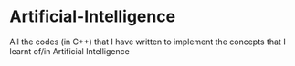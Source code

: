 # Artificial-Intelligence
All the codes (in C++) that  I have written to implement the concepts that I learnt of/in Artificial Intelligence
